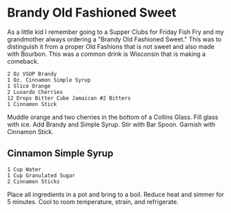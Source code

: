# Brandy Old Fashioned Sweet

As a little kid I remember going to a Supper Clubs for Friday Fish Fry and my grandmother always ordering a "Brandy Old Fashioned Sweet."  This was to distinguish it from a proper Old Fashions that is not sweet and also made with Bourbon.  This was a common drink is Wisconsin that is making a comeback.

    2 Oz VSOP Brandy
    1 Oz. Cinnamon Simple Syrup
    1 Slice Orange
    2 Luxardo Cherries
    12 Drops Bitter Cube Jamaican #2 Bitters
    1 Cinnamon Stick
    
Muddle orange and two cherries in the bottom of a Collins Glass.  Fill glass with ice.  Add Brandy and Simple Syrup.  Stir with Bar Spoon.  Garnish with Cinnamon Stick.

## Cinnamon Simple Syrup
    1 Cup Water
    1 Cup Granulated Sugar
    2 Cinnamon Sticks
    
Place all ingredients in a pot and bring to a boil.  Reduce heat and simmer for 5 minutes.  Cool to room temperature, strain, and refrigerate.
